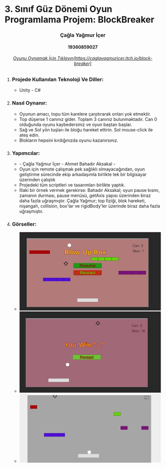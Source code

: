 # 3. Sınıf Güz Dönemi Oyun Programlama Projem: BlockBreaker

<h3 align="center" color="Darkblue">Çağla Yağmur İçer</h3>
<h4 align="center" color="Darkblue">19360859027</h4>
<h6 align="center" ><a href="https://caglayagmuricer.itch.io/block-breaker" color="Purple">Oyunu Oynamak İçin Tıklayın(https://caglayagmuricer.itch.io/block-breaker)</a></h6>

<ol>
  <li>
      <h3 color="Red">Projede Kullanılan Teknoloji Ve Diller:</h3>
      <ul>
        <li>Unity - C#</li>
      </ul>
  </li>
  <li>
      <h3 color="Red">Nasıl Oynanır:</h3>
      <ul>
        <li>Oyunun amacı, topu tüm karelere çarptırarak onları yok etmektir.</li>
        <li>Top düşerse 1 canınız gider. Toplam 3 canınız bulunmaktadır. Can 0 olduğunda oyunu kaybedersiniz ve oyun baştan başlar.</li>
        <li>Sağ ve Sol yön tuşları ile bloğu hareket ettirin. Sol mouse-click ile ateş edin.</li>
        <li>Blokların hepsini kırdığınızda oyunu kazanırsınız.</li>
      </ul>
  </li>
  <li>
      <h3 color="Red">Yapımcılar:</h3>
      <ul>
         <li>- Çağla Yağmur İçer - Ahmet Bahadır Aksakal - </li>
         <li>Oyun için remote çalışmak pek sağlıklı olmayacağından, oyun geliştirme sürecinde ekip arkadaşımla birlikte tek bir bilgisayar üzerinden çalıştık</li>
         <li>Projedeki tüm scriptleri ve tasarımları birlikte yaptık.</li>
         <li>İllaki bir örnek vermek gerekirse: Bahadır Aksakal; oyun pause kısmı, zamanın durması, pause menüsü, getAxis yapısı üzerinden biraz daha fazla   uğraşmıştır. Çağla Yağmur; top fiziği, blok hareketi, nişangah, collision, box'lar ve rigidBody'ler üzerinde biraz daha fazla uğraşmıştır.  </li>         
    </ul>
  </li>
  <li>
      <h3 color="Red">Görseller:</h3>
      <ul>
        <li><img src="Gorseller/blowUpBox.jpeg"></li>
        <li><img src="Gorseller/blowUpBox2.jpeg"></li>
        <li><img src="Gorseller/blowUpBox3.jpeg"></li>
      </ul>
  </li>
</ol>



